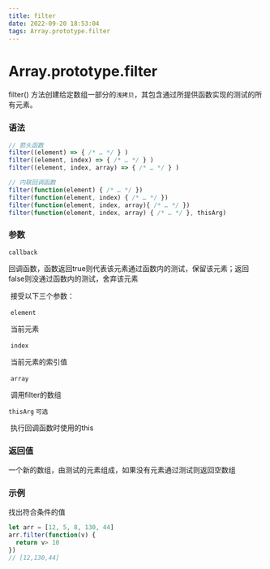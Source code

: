 ```yaml
---
title: filter
date: 2022-09-20 18:53:04
tags: Array.prototype.filter
---
```


# Array.prototype.filter

filter() 方法创建给定数组一部分的`浅拷贝`，其包含通过所提供函数实现的测试的所有元素。

### 语法

```javascript
// 箭头函数
filter((element) => { /* … */ } )
filter((element, index) => { /* … */ } )
filter((element, index, array) => { /* … */ } )

// 内联回调函数
filter(function(element) { /* … */ })
filter(function(element, index) { /* … */ })
filter(function(element, index, array){ /* … */ })
filter(function(element, index, array) { /* … */ }, thisArg)
```

### 参数

`callback`

​	回调函数，函数返回true则代表该元素通过函数内的测试，保留该元素；返回false则没通过函数内的测试，舍弃该元素

​	接受以下三个参数：

​	`element`

​		当前元素

​	`index`

​		当前元素的索引值

​	`array`

​		调用filter的数组

`thisArg`	`可选`

​	执行回调函数时使用的this

### 返回值

一个新的数组，由测试的元素组成，如果没有元素通过测试则返回空数组

### 示例

找出符合条件的值

```javascript
let arr = [12, 5, 8, 130, 44]
arr.filter(function(v) {
  return v> 10
})
// [12,130,44]
```

